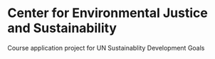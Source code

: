# Center for Environmental Justice and Sustainability

Course application project for UN Sustainablity Development Goals
